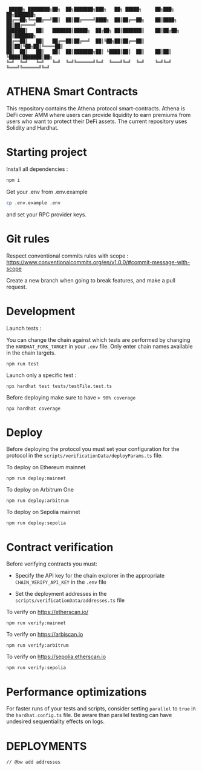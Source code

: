 ```
 █████╗ ████████╗██╗  ██╗███████╗███╗   ██╗ █████╗     ██╗███╗   ██╗███████╗
██╔══██╗╚══██╔══╝██║  ██║██╔════╝████╗  ██║██╔══██╗    ██║████╗  ██║██╔════╝
███████║   ██║   ███████║█████╗  ██╔██╗ ██║███████║    ██║██╔██╗ ██║███████╗
██╔══██║   ██║   ██╔══██║██╔══╝  ██║╚██╗██║██╔══██║    ██║██║╚██╗██║╚════██║
██║  ██║   ██║   ██║  ██║███████╗██║ ╚████║██║  ██║    ██║██║ ╚████║███████║██╗
╚═╝  ╚═╝   ╚═╝   ╚═╝  ╚═╝╚══════╝╚═╝  ╚═══╝╚═╝  ╚═╝    ╚═╝╚═╝  ╚═══╝╚══════╝╚═╝

```

# ATHENA Smart Contracts

This repository contains the Athena protocol smart-contracts. Athena is DeFi cover AMM where users can provide liquidity to earn premiums from users who want to protect their DeFi assets. The current repository uses Solidity and Hardhat.

# Starting project

Install all dependencies :

```bash
npm i
```

Get your .env from .env.example

```bash
cp .env.example .env
```

and set your RPC provider keys.

# Git rules

Respect conventional commits rules with scope :
https://www.conventionalcommits.org/en/v1.0.0/#commit-message-with-scope

Create a new branch when going to break features, and make a pull request.

# Development

Launch tests :

You can change the chain against which tests are performed by changing the `HARDHAT_FORK_TARGET` in your `.env` file. Only enter chain names available in the chain targets.

```shell
npm run test
```

Launch only a specific test :

```shell
npx hardhat test tests/testFile.test.ts
```

Before deploying make sure to have `> 90% coverage`

```shell
npx hardhat coverage
```

# Deploy

Before deploying the protocol you must set your configuration for the protocol in the `scripts/verificationData/deployParams.ts` file.

To deploy on Ethereum mainnet

```shell
npm run deploy:mainnet
```

To deploy on Arbitrum One

```shell
npm run deploy:arbitrum
```

To deploy on Sepolia mainnet

```shell
npm run deploy:sepolia
```

# Contract verification

Before verifying contracts you must:

- Specify the API key for the chain explorer in the appropriate `CHAIN_VERIFY_API_KEY` in the `.env` file

- Set the deployment addresses in the `scripts/verificationData/addresses.ts` file

To verify on https://etherscan.io/

```shell
npm run verify:mainnet
```

To verify on https://arbiscan.io

```shell
npm run verify:arbitrum
```

To verify on https://sepolia.etherscan.io

```shell
npm run verify:sepolia
```

# Performance optimizations

For faster runs of your tests and scripts, consider setting `parallel` to `true` in the `hardhat.config.ts` file. Be aware than parallel testing can have undesired sequentiality effects on logs.

#

# DEPLOYMENTS

```
// @bw add addresses
```
